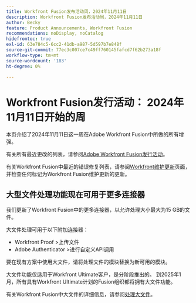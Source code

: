 ```yaml
---
title: Workfront Fusion发布活动周，2024年11月11日
description: Workfront Fusion发布活动周，2024年11月11日
author: Becky
feature: Product Announcements, Workfront Fusion
recommendations: noDisplay, noCatalog
hidefromtoc: true
exl-id: 63e784c5-6cc2-41db-a987-5d597b7e848f
source-git-commit: 77ec3c007ce7c49ff760145fafcd7f62b273a18f
workflow-type: tm+mt
source-wordcount: '183'
ht-degree: 0%

---
```


# Workfront Fusion发行活动： 2024年11月11日开始的周

本页介绍了2024年11月11日这一周在Adobe Workfront Fusion中所做的所有增强。

有关所有最近更改的列表，请参阅[Adobe Workfront Fusion发行活动](/help/workfront-fusion/fusion-product-releases/fusion-release-activity.md)。

有关Workfront Fusion中最近的错误修复列表，请参阅[Workfront维护更新](https://experienceleague.adobe.com/docs/workfront-known-issues/releases/current-updates.html)页面，并检查任何标记为Workfront Fusion维护更新的更新。

## 大型文件处理功能现在可用于更多连接器

我们更新了Workfront Fusion中的更多连接器，以允许处理大小最大为15 GB的文件。

大文件处理可用于以下附加连接器：

* Workfront Proof >上传文件
* Adobe Authenticator >进行自定义API调用

要在现有方案中使用大文件，请将处理文件的模块替换为新可用的模块。

大文件功能仅适用于Workfront Ultimate客户，是分阶段推出的。 到2025年1月，所有具有Workfront Ultimate计划的Fusion组织都将拥有大文件功能。

有关Workfront Fusion中大文件的详细信息，请参阅[处理大文件](/help/workfront-fusion/references/scenarios/fusion-large-files.md)。
